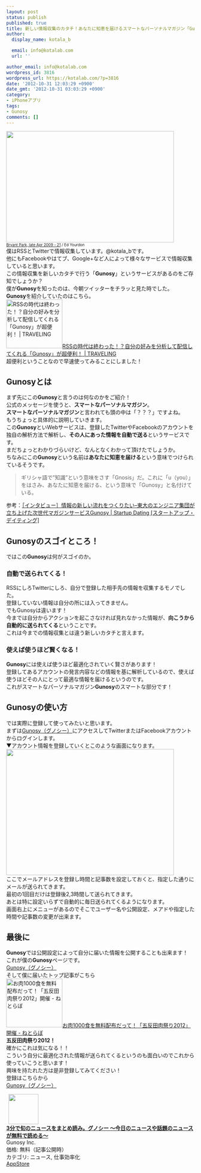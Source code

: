 ```yaml
---
layout: post
status: publish
published: true
title: 新しい情報収集のカタチ！あなたに知恵を届けるスマートなパーソナルマガジン「Gunosy」
author:
  display_name: kotala_b

  email: info@kotalab.com
  url: ''

author_email: info@kotalab.com
wordpress_id: 3816
wordpress_url: https://kotalab.com/?p=3816
date: '2012-10-31 12:03:29 +0900'
date_gmt: '2012-10-31 03:03:29 +0900'
category:
- iPhoneアプリ
tags:
- Gunosy
comments: []
---
```

<p><a href="https://kotalab.com/wp-content/uploads/gunosy_121031.jpg" target="_blank"><img src="https://kotalab.com/wp-content/uploads/gunosy_121031.jpg" alt="" title="gunosy_121031" width="448" height="297" class="alignnone size-full wp-image-3826" /></a><br />
<span style="font-size:10px;"><a href="https://www.flickr.com/photos/yourdon/3475417696/" target="_blank">Bryant Park, late Apr 2009 - 21</a> / Ed Yourdon</span><br />
僕はRSSとTwitterで情報収集しています。@kotala_bです。<br />
他にもFacebookやはてブ、Google+など人によって様々なサービスで情報収集していると思います。<br />
この情報収集を新しいカタチで行う「<strong>Gunosy</strong>」というサービスがあるのをご存知でしょうか？<br />
僕が<strong>Gunosy</strong>を知ったのは、今朝ツイッターをチラッと見た時でした。<br />
<strong>Gunosy</strong>を紹介していたのはこちら。<br />
<a href="http://saiut.com/webservice/gunosy/" target="_blank"><img  class="alignleft" src="https://capture.heartrails.com/150x130?http://saiut.com/webservice/gunosy/" alt="RSSの時代は終わった！？自分の好みを分析して配信してくれる「Gunosy」が超便利！ | TRAVELING" width="150" height="130" /></a><a href="http://saiut.com/webservice/gunosy/" target="_blank">RSSの時代は終わった！？自分の好みを分析して配信してくれる「Gunosy」が超便利！ | TRAVELING</a><a href="https://b.hatena.ne.jp/entry/http://saiut.com/webservice/gunosy/" target="_blank"><img border="0" src="https://b.hatena.ne.jp/entry/image/http://saiut.com/webservice/gunosy/" alt="" /></a><br style="clear:both;" />超便利ということなので早速使ってみることにしました！<br />
</p>
<!--more-->
<h2>Gunosyとは</h2>
<p>まず先にこの<strong>Gunosy</strong>と言うのは何なのかをご紹介！<br />
公式のメッセージを使うと、<strong>スマートなパーソナルマガジン</strong>。<br />
<strong>スマートなパーソナルマガジン</strong>と言われても頭の中は「？？？」ですよね。<br />
もうちょっと具体的に説明していきます。<br />
この<strong>Gunosy</strong>といWebサービスは、登録したTwitterやFacebookのアカウントを独自の解析方法で解析し、<strong>その人にあった情報を自動で送る</strong>というサービスです。<br />
まだちょっとわかりづらいけど、なんとなくわかって頂けたでしょうか。<br />
ちなみにこの<strong>Gunosy</strong>という名前は<strong>あなたに知恵を届ける</strong>という意味でつけられているそうです。</p>
<blockquote><p>ギリシャ語で&rdquo;知識&rdquo;という意味をさす「Gnosis」だ。これに「u（you）」をはさみ、あなたに知恵を届ける、という意味で「Gunosy」と名付けている。</p></blockquote>
<p>参考：<a href="http://www.startup-dating.com/2012/06/interview_gunosy/" target="_blank">［インタビュー］情報の新しい流れをつくりたい&ndash;東大のエンジニア集団が立ち上げた次世代マガジンサービスGunosy | Startup Dating [スタートアップ・デイティング]</a></p>
<h2>Gunosyのスゴイところ！</h2>
<p>ではこの<strong>Gunosy</strong>は何がスゴイのか。</p>
<h3>自動で送られてくる！</h3>
<p>RSSにしろTwitterにしろ、自分で登録した相手先の情報を収集するモノでした。<br />
登録していない情報は自分の所には入ってきません。<br />
でもGunosyは違います！<br />
今までは自分からアクションを起こさなければ見れなかった情報が、<strong>向こうから自動的に送られてくる</strong>ということです。<br />
これは今までの情報収集とは違う新しいカタチと言えます。</p>
<h3>使えば使うほど賢くなる！</h3>
<p><strong>Gunosy</strong>には使えば使うほど最適化されていく賢さがあります！<br />
登録してあるアカウントの発言内容などの情報を基に解析しているので、使えば使うほどその人にとって最適な情報を届けるというのです。<br />
これがスマートなパーソナルマガジン<strong>Gunosy</strong>のスマートな部分です！</p>
<h2>Gunosyの使い方</h2>
<p>では実際に登録して使ってみたいと思います。<br />
まずは<a href="http://gunosy.com/" target="_blank">Gunosy（グノシー）</a>にアクセスしてTwitterまたはFacebookアカウントからログインします。<br />
▼アカウント情報を登録していくとこのような画面になります。<br />
<a href="https://kotalab.com/wp-content/uploads/gunosy_121031_01.png" target="_blank"><img src="https://kotalab.com/wp-content/uploads/gunosy_121031_01.png" alt="" title="gunosy_121031_01" width="448" height="336" class="alignnone size-full wp-image-3827" /></a><br />
ここでメールアドレスを登録し時間と記事数を設定しておくと、指定した通りにメールが送られてきます。<br />
最初の1回目だけは登録後2,3時間して送られてきます。<br />
あとは特に設定いらずで自動的に毎日送られてくるようになります。<br />
画面右上にメニューがあるのでそこでユーザー名や公開設定、メアドや指定した時間や記事数の変更が出来ます。</p>
<h2>最後に</h2>
<p><strong>Gunosy</strong>では公開設定によって自分に届いた情報を公開することも出来ます！<br />
これが僕の<strong>Gunosy</strong>ページです。<br />
<a href="http://gunosy.com/kotala_b" target="_blank">Gunosy（グノシー）</a><br />
そして僕に届いたトップ記事がこちら<br />
<a href="http://nlab.itmedia.co.jp/nl/articles/1210/29/news114.html" target="_blank"><img  class="alignleft" src="https://capture.heartrails.com/150x130?http://nlab.itmedia.co.jp/nl/articles/1210/29/news114.html" alt="お肉1000食を無料配布だって！「五反田肉祭り2012」開催 - ねとらぼ" width="150" height="130" /></a><a href="http://nlab.itmedia.co.jp/nl/articles/1210/29/news114.html" target="_blank">お肉1000食を無料配布だって！「五反田肉祭り2012」開催 - ねとらぼ</a><a href="https://b.hatena.ne.jp/entry/http://nlab.itmedia.co.jp/nl/articles/1210/29/news114.html" target="_blank"><img border="0" src="https://b.hatena.ne.jp/entry/image/http://nlab.itmedia.co.jp/nl/articles/1210/29/news114.html" alt="" /></a><br style="clear:both;" /><strong>五反田肉祭り2012！</strong><br />
確かにこれは気になる！！<br />
こういう自分に最適化された情報が送られてくるというのも面白いのでこれから使っていこうと思います！<br />
興味を持たれた方は是非登録してみてください！<br />
登録はこちらから<br />
<a href="http://gunosy.com/" target="_blank">Gunosy（グノシー）</a></p>
<div class="applink">
<div class="applinkimg"><a href="https://itunes.apple.com/jp/app/3fende-xunnonyusuwomatome/id590384791?mt=8&uo=4&at=10l4yU" rel="nofollow" target="_blank"><img hspace="6" src="http://a1209.phobos.apple.com/us/r30/Purple6/v4/78/be/4b/78be4ba3-c364-0188-00c0-a58e5a1fe783/mzl.lidizysb.png" width="80" /></a></div>
<div class="applinktext">
<div class="applinktitle"><strong><a href="https://itunes.apple.com/jp/app/3fende-xunnonyusuwomatome/id590384791?mt=8&uo=4&at=10l4yU" rel="nofollow" target="_blank">3分で旬のニュースをまとめ読み。グノシー 〜今日のニュースや話題のニュースが無料で読める〜</a></strong></div>
<div class="applinkinfo">Gunosy Inc.</div>
<div class="applinkinfo">価格: 無料（記事公開時）</div>
<div class="applinkinfo">カテゴリ: ニュース, 仕事効率化</div>
</div>
<div class="clear"></div>
<div class="appstorelink"><a href="https://itunes.apple.com/jp/app/3fende-xunnonyusuwomatome/id590384791?mt=8&uo=4&at=10l4yU" rel="nofollow" target="_blank">AppStore</a></div>
</div>
